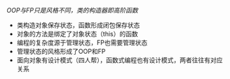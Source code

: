 *OOP与FP只是风格不同，类的构造器即高阶函数*

- 类构造对象保存状态，函数形成闭包保存状态
- 对象的方法是绑定了对象状态（this）的函数
- 编程的复杂度源于管理状态，FP也需要管理状态
- 管理状态的风格形成了OOP和FP
- 面向对象有设计模式（四人帮），函数式编程也有设计模式，两者往往有对应关系

